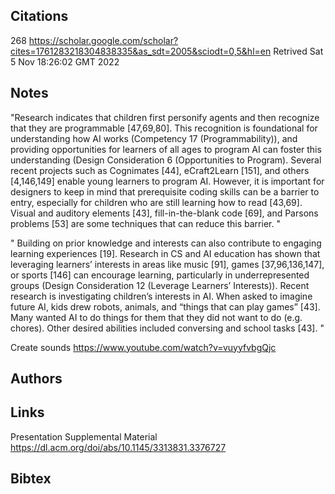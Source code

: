 ## Citations

268
https://scholar.google.com/scholar?cites=1761283218304838335&as_sdt=2005&sciodt=0,5&hl=en
Retrived
Sat  5 Nov 18:26:02 GMT 2022

## Notes

"Research indicates that children first personify agents and
then recognize that they are programmable [47,69,80]. This
recognition is foundational for understanding how AI works
(Competency 17 (Programmability)), and providing
opportunities for learners of all ages to program AI can foster
this understanding (Design Consideration 6 (Opportunities
to Program). Several recent projects such as Cognimates
[44], eCraft2Learn [151], and others [4,146,149] enable
young learners to program AI. However, it is important for
designers to keep in mind that prerequisite coding skills can
be a barrier to entry, especially for children who are still
learning how to read [43,69]. Visual and auditory elements
[43], fill-in-the-blank code [69], and Parsons problems [53]
are some techniques that can reduce this barrier.
"

"
Building on prior knowledge and interests can also
contribute to engaging learning experiences [19]. Research
in CS and AI education has shown that leveraging learners’
interests in areas like music [91], games [37,96,136,147], or
sports [146] can encourage learning, particularly in
underrepresented groups (Design Consideration 12
(Leverage Learners’ Interests)). Recent research is
investigating children’s interests in AI. When asked to
imagine future AI, kids drew robots, animals, and “things
that can play games” [43]. Many wanted AI to do things for
them that they did not want to do (e.g. chores). Other desired
abilities included conversing and school tasks [43].
"

Create sounds
https://www.youtube.com/watch?v=vuyyfvbgQjc

## Authors 

## Links 
Presentation Supplemental Material
https://dl.acm.org/doi/abs/10.1145/3313831.3376727



## Bibtex 
```

```
